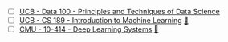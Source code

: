 - [ ] [UCB - Data 100 - Principles and Techniques of Data Science](https://ds100.org/sp22/)
- [ ] [UCB - CS 189 - Introduction to Machine Learning](https://people.eecs.berkeley.edu/~jrs/189/) [📕](https://mml-book.github.io/)
- [ ] [CMU - 10-414 - Deep Learning Systems](https://dlsyscourse.org/) [📕](https://udlbook.github.io/udlbook/)
